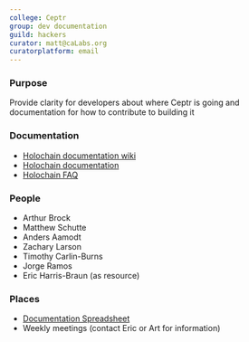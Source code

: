 ```yaml
---
college: Ceptr
group: dev documentation
guild: hackers
curator: matt@caLabs.org
curatorplatform: email
---
```

### Purpose
Provide clarity for developers about where Ceptr is going and documentation for how to contribute to building it

### Documentation
* [Holochain documentation wiki](https://github.com/metacurrency/holochain/wiki)
* [Holochain documentation](https://godoc.org/github.com/metacurrency/holochain)
* [Holochain FAQ](https://github.com/metacurrency/holochain/blob/master/docs/FAQ.md)

### People
* Arthur Brock
* Matthew Schutte
* Anders Aamodt
* Zachary Larson
* Timothy Carlin-Burns
* Jorge Ramos
* Eric Harris-Braun (as resource)

### Places
* [Documentation Spreadsheet](https://docs.google.com/spreadsheets/d/1X9MB7JVKZ2_nvaC9jIAQRAdFwyDiJbArLPCz8g4PVQg/edit)
* Weekly meetings (contact Eric or Art for information)
